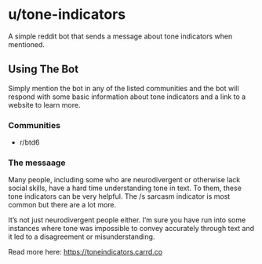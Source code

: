 # u/tone-indicators
A simple reddit bot that sends a message about tone indicators when mentioned.

## Using The Bot

Simply mention the bot in any of the listed communities and the bot will respond with some basic information about tone indicators and a link to a website to learn more.


### Communities

- r/btd6


### The messaage

Many people, including some who are neurodivergent or otherwise lack social skills, have a hard time understanding tone in text. To them, these tone indicators can be very helpful. The /s sarcasm indicator is most common but there are a lot more.

It’s not just neurodivergent people either. I’m sure you have run into some instances where tone was impossible to convey accurately through text and it led to a disagreement or misunderstanding.

Read more here: https://toneindicators.carrd.co
